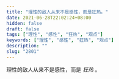 ```yaml
---
title: "理性的敌人从来不是感性，而是狂热。"
date: 2021-06-28T22:02:24+08:00
hidden: false
draft: false
tags: ["理性", "感性", "狂热", "观点"]
keywords: ["理性", "感性", "狂热", "观点"]
description: ""
slug: "2801"
---
```


理性的敌人从来不是感性，而是 *狂热* 。
